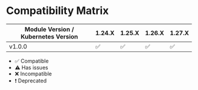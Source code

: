 # Compatibility Matrix

| Module Version / Kubernetes Version |       1.24.X       |       1.25.X       |       1.26.X       |       1.27.X       |
|-------------------------------------|--------------------|--------------------|--------------------|--------------------|
| v1.0.0                              | :white_check_mark: | :white_check_mark: | :white_check_mark: | :white_check_mark: |

- :white_check_mark: Compatible
- :warning: Has issues
- :x: Incompatible
- :exclamation: Deprecated

